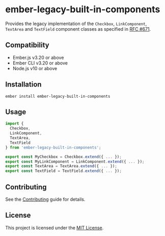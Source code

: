 ember-legacy-built-in-components
==============================================================================

Provides the legacy implementation of the `Checkbox`, `LinkComponent`,
`TextArea` and `TextField` component classes as specified in [RFC #671][rfc].

[rfc]: https://github.com/emberjs/rfcs/blob/master/text/0671-modernize-built-in-components-1.md

Compatibility
------------------------------------------------------------------------------

* Ember.js v3.20 or above
* Ember CLI v3.20 or above
* Node.js v10 or above


Installation
------------------------------------------------------------------------------

```
ember install ember-legacy-built-in-components
```


Usage
------------------------------------------------------------------------------

```js
import {
  Checkbox,
  LinkComponent,
  TextArea,
  TextField
} from 'ember-legacy-built-in-components';

export const MyCheckbox = Checkbox.extend({ ... });
export const MyLinkComponent = LinkComponent.extend({ ... });
export const TextArea = TextArea.extend({ ... });
export const TextField = TextField.extend({ ... });
```

Contributing
------------------------------------------------------------------------------

See the [Contributing](CONTRIBUTING.md) guide for details.


License
------------------------------------------------------------------------------

This project is licensed under the [MIT License](LICENSE.md).
